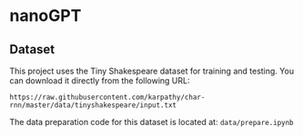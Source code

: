 # nanoGPT

## Dataset
This project uses the Tiny Shakespeare dataset for training and testing. You can download it directly from the following URL:
```
https://raw.githubusercontent.com/karpathy/char-rnn/master/data/tinyshakespeare/input.txt
```

The data preparation code for this dataset is located at: ```data/prepare.ipynb```
